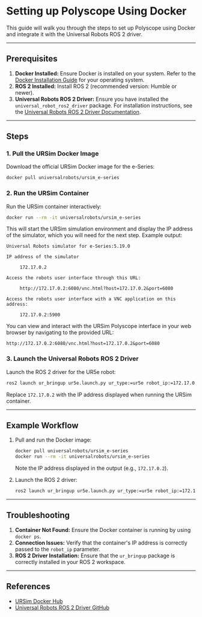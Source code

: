 # Setting up Polyscope Using Docker

This guide will walk you through the steps to set up Polyscope using Docker and integrate it with the Universal Robots ROS 2 driver.

---

## Prerequisites

1. **Docker Installed:** Ensure Docker is installed on your system. Refer to the [Docker Installation Guide](https://docs.docker.com/get-docker/) for your operating system.
2. **ROS 2 Installed:** Install ROS 2 (recommended version: Humble or newer).
3. **Universal Robots ROS 2 Driver:** Ensure you have installed the `universal_robot_ros2_driver` package. For installation instructions, see the [Universal Robots ROS 2 Driver Documentation](https://github.com/UniversalRobots/Universal_Robots_ROS2_Driver).

---

## Steps

### 1. Pull the URSim Docker Image

Download the official URSim Docker image for the e-Series:

```bash
docker pull universalrobots/ursim_e-series
```

### 2. Run the URSim Container

Run the URSim container interactively:

```bash
docker run --rm -it universalrobots/ursim_e-series
```

This will start the URSim simulation environment and display the IP address of the simulator, which you will need for the next step. Example output:

```
Universal Robots simulator for e-Series:5.19.0

IP address of the simulator

     172.17.0.2

Access the robots user interface through this URL:

     http://172.17.0.2:6080/vnc.html?host=172.17.0.2&port=6080

Access the robots user interface with a VNC application on this address:

     172.17.0.2:5900
```

You can view and interact with the URSim Polyscope interface in your web browser by navigating to the provided URL:

```
http://172.17.0.2:6080/vnc.html?host=172.17.0.2&port=6080
```

### 3. Launch the Universal Robots ROS 2 Driver

Launch the ROS 2 driver for the UR5e robot:

```bash
ros2 launch ur_bringup ur5e.launch.py ur_type:=ur5e robot_ip:=172.17.0.2
```

Replace `172.17.0.2` with the IP address displayed when running the URSim container.

---

## Example Workflow

1. Pull and run the Docker image:
   ```bash
   docker pull universalrobots/ursim_e-series
   docker run --rm -it universalrobots/ursim_e-series
   ```

   Note the IP address displayed in the output (e.g., `172.17.0.2`).

2. Launch the ROS 2 driver:
   ```bash
   ros2 launch ur_bringup ur5e.launch.py ur_type:=ur5e robot_ip:=172.17.0.2
   ```

---

## Troubleshooting

1. **Container Not Found:** Ensure the Docker container is running by using `docker ps`.
2. **Connection Issues:** Verify that the container's IP address is correctly passed to the `robot_ip` parameter.
3. **ROS 2 Driver Installation:** Ensure that the `ur_bringup` package is correctly installed in your ROS 2 workspace.

---

## References

- [URSim Docker Hub](https://hub.docker.com/r/universalrobots/ursim_e-series)
- [Universal Robots ROS 2 Driver GitHub](https://github.com/UniversalRobots/Universal_Robots_ROS2_Driver)

